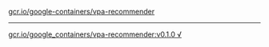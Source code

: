 [gcr.io/google-containers/vpa-recommender](https://hub.docker.com/r/anjia0532/vpa-recommender/tags/) 

----
[gcr.io/google_containers/vpa-recommender:v0.1.0 √](https://hub.docker.com/r/anjia0532/vpa-recommender/tags/)

